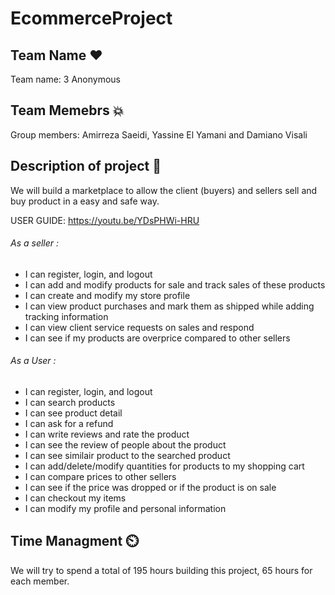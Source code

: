 # EcommerceProject

## Team Name :heart:

Team name: 3 Anonymous

## Team Memebrs :boom:

Group members: Amirreza Saeidi, Yassine El Yamani and Damiano Visali 

## Description of project :compass:

We will build a marketplace to allow the client (buyers) and sellers sell and buy product in a easy and safe way.

USER GUIDE: https://youtu.be/YDsPHWi-HRU

###### As a seller : 
 * I can register, login, and logout
 * I can add and modify products for sale and track sales of these products
 * I can create and modify my store profile
 * I can view product purchases and mark them as shipped while adding tracking information
 * I can view client service requests on sales and respond
 * I can see if my products are overprice compared to other sellers
 
 ###### As a User :
 * I can register, login, and logout
 * I can search products
 * I can see product detail
 * I can ask for a refund
 * I can write reviews and rate the product
 * I can see the review of people about the product
 * I can see similair product to the searched product
 * I can add/delete/modify quantities for products to my shopping cart
 * I can compare prices to other sellers
 * I can see if the price was dropped or if the product is on sale
 * I can checkout my items
 * I can modify my profile and personal information


## Time Managment ⏲️
We will try to spend a total of 195 hours building this project, 65 hours for each member. 
